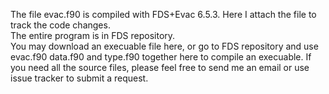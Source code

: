 The file evac.f90 is compiled with FDS+Evac 6.5.3.  Here I attach the file to track the code changes.  
The entire program is in FDS repository.  
You may download an execuable file here, or go to FDS repository and use evac.f90 data.f90 and type.f90 together here to compile an execuable.  If you need all the source files, please feel free to send me an email or use issue tracker to submit a request.  

